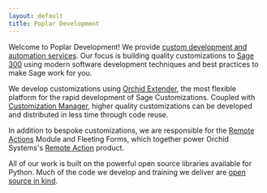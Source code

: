 ```yaml
---
layout: default
title: Poplar Development
---
```


Welcome to Poplar Development! We provide 
[custom development and automation services](/development.html). 
Our focus is building quality customizations to 
[Sage 300](https://www.sage.com) using modern
software development techniques and best practices to make Sage work for you. 

We develop customizations using 
[Orchid Extender](https://www.orchid.systems/product/extender), 
the most flexible platform for the rapid development of Sage Customizations.
Coupled with [Customization Manager](/customizations.html), higher quality
customizations can be developed and distributed in less time through code
reuse.

In addition to bespoke customizations, we are responsible for the 
[Remote Actions](/remote-actions.html) Module and Fleeting Forms, 
which together power Orchid Systems's 
[Remote Action](https://www.orchid.systems/product/remote-action) product.

All of our work is built on the powerful open source libraries 
available for Python.  Much of the code we develop and training we deliver are
[open source in kind](/opensource.html).
